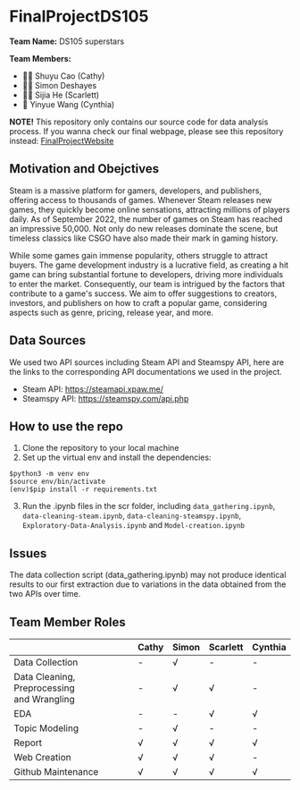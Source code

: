 # FinalProjectDS105

**Team Name:** DS105 superstars

**Team Members:**
-   👩‍🔬 Shuyu Cao (Cathy)
-   👨‍💻 Simon Deshayes
-   🦸‍♀️ Sijia He (Scarlett)
-   👸 Yinyue Wang (Cynthia)

**NOTE!** This repository only contains our source code for data analysis process. If you wanna check our final webpage, please see this repository instead: [FinalProjectWebsite](https://github.com/simondesh/FinalProjectWebsite)

## Motivation and Obejctives

Steam is a massive platform for gamers, developers, and publishers, offering access to thousands of games. Whenever Steam releases new games, they quickly become online sensations, attracting millions of players daily. As of September 2022, the number of games on Steam has reached an impressive 50,000. Not only do new releases dominate the scene, but timeless classics like CSGO have also made their mark in gaming history.

While some games gain immense popularity, others struggle to attract buyers. The game development industry is a lucrative field, as creating a hit game can bring substantial fortune to developers, driving more individuals to enter the market. Consequently, our team is intrigued by the factors that contribute to a game's success. We aim to offer suggestions to creators, investors, and publishers on how to craft a popular game, considering aspects such as genre, pricing, release year, and more.

## Data Sources
We used two API sources including Steam API and Steamspy API, here are the links to the corresponding API documentations we used in the project.
- Steam API: https://steamapi.xpaw.me/
- Steamspy API: https://steamspy.com/api.php

## How to use the repo

1. Clone the repository to your local machine
2. Set up the virtual env and install the dependencies:
```
$python3 -m venv env
$source env/bin/activate
(env)$pip install -r requirements.txt
```
3. Run the .ipynb files in the scr folder, including `data_gathering.ipynb`, `data-cleaning-steam.ipynb`, `data-cleaning-steamspy.ipynb`, `Exploratory-Data-Analysis.ipynb` and `Model-creation.ipynb`
   
## Issues
The data collection script (data_gathering.ipynb) may not produce identical results to our first extraction due to variations in the data obtained from the two APIs over time.

## Team Member Roles
||Cathy|Simon|Scarlett|Cynthia|
|----|-----|----|----|---|
|Data Collection|-|√|-|-|
|Data Cleaning, Preprocessing <br> and Wrangling|-|√|√|-|
|EDA|-|-|√|√|
|Topic Modeling|-|√|-|-|
|Report|√|√|√|√| 
|Web Creation|√|√|√|-| 
|Github Maintenance|√|√|√|√| 
